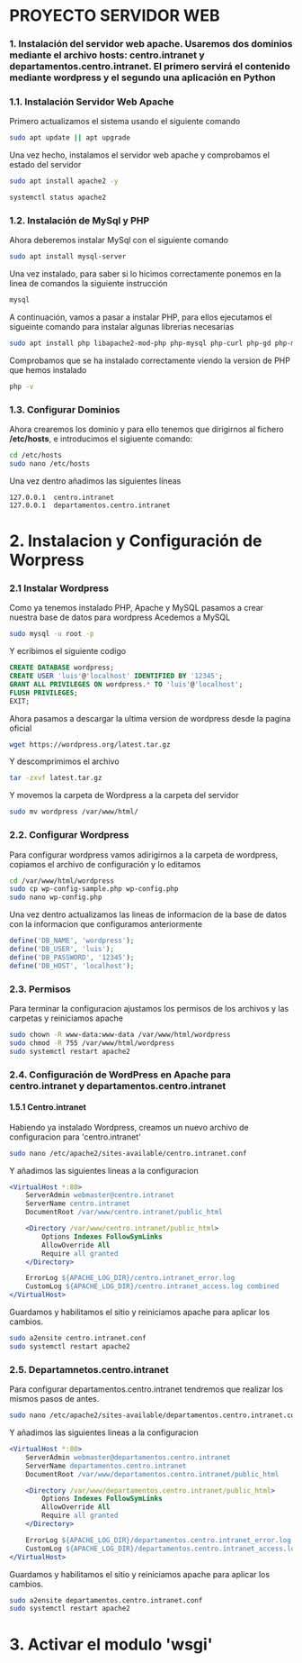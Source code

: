#  PROYECTO SERVIDOR WEB 

### 1. Instalación del servidor web apache. Usaremos dos dominios mediante el archivo hosts: centro.intranet y departamentos.centro.intranet. El primero servirá el contenido mediante wordpress y el segundo una aplicación en Python

### **1.1. Instalación Servidor Web Apache**

Primero actualizamos el sistema usando el siguiente comando
```bash
sudo apt update || apt upgrade
```

Una vez hecho, instalamos el servidor web apache y comprobamos el estado del servidor
```bash
sudo apt install apache2 -y
```

```bash
systemctl status apache2
```

### **1.2. Instalación de MySql y PHP**
Ahora deberemos instalar MySql con el siguiente comando
```bash
sudo apt install mysql-server
```

Una vez instalado, para saber si lo hicimos correctamente ponemos en la linea de comandos la siguiente instrucción
```bash
mysql
```
A continuación, vamos a pasar a instalar PHP, para ellos ejecutamos el sigueinte comando para instalar algunas librerias necesarias
```bash
sudo apt install php libapache2-mod-php php-mysql php-curl php-gd php-mbstring php-xml php-xmlrpc php-soap php-intl php-zip

```
Comprobamos que se ha instalado correctamente viendo la version de PHP que hemos instalado
```bash
php -v
```

### **1.3. Configurar Dominios**
Ahora crearemos los dominio y para ello tenemos que dirigirnos al fichero **/etc/hosts**, e introducimos el sigiuente comando:

```bash
cd /etc/hosts
sudo nano /etc/hosts
```
Una vez dentro añadimos las siguientes líneas
```
127.0.0.1  centro.intranet
127.0.0.1  departamentos.centro.intranet
```

# 2. Instalacion y Configuración de Worpress
### 2.1 Instalar Wordpress
Como ya tenemos instalado PHP, Apache y MySQL pasamos a crear nuestra base de datos para wordpress
Acedemos a MySQL
```bash
sudo mysql -u root -p

```
Y ecribimos el siguiente codigo
```sql
CREATE DATABASE wordpress;
CREATE USER 'luis'@'localhost' IDENTIFIED BY '12345';
GRANT ALL PRIVILEGES ON wordpress.* TO 'luis'@'localhost';
FLUSH PRIVILEGES;
EXIT;
```
Ahora pasamos a descargar la ultima version de wordpress desde la pagina oficial
```bash
wget https://wordpress.org/latest.tar.gz
```
Y descomprimimos el archivo
```bash
tar -zxvf latest.tar.gz
```
Y movemos la carpeta de Wordpress a la carpeta del servidor
```bash
sudo mv wordpress /var/www/html/
```
### 2.2. Configurar Wordpress
Para configurar wordpress vamos adirigirnos a la carpeta de wordpress, copiamos el archivo de configuración y lo editamos

```bash
cd /var/www/html/wordpress
sudo cp wp-config-sample.php wp-config.php
sudo nano wp-config.php
```
Una vez dentro actualizamos las lineas de informacion de la base de datos con la informacion que configuramos anteriormente
```php
define('DB_NAME', 'wordpress');
define('DB_USER', 'luis');
define('DB_PASSWORD', '12345');
define('DB_HOST', 'localhost');
```
### 2.3. Permisos
Para terminar la configuracion ajustamos los permisos de los archivos y las carpetas y reiniciamos apache
```bash
sudo chown -R www-data:www-data /var/www/html/wordpress
sudo chmod -R 755 /var/www/html/wordpress
sudo systemctl restart apache2
```
### 2.4. Configuración de WordPress en Apache para centro.intranet y departamentos.centro.intranet
#### 1.5.1 Centro.intranet
Habiendo ya instalado Wordpress, creamos un nuevo archivo de configuracion para 'centro.intranet'
```bash
sudo nano /etc/apache2/sites-available/centro.intranet.conf
```
Y añadimos las siguientes lineas a la configuracion
```apache
<VirtualHost *:80>
    ServerAdmin webmaster@centro.intranet
    ServerName centro.intranet
    DocumentRoot /var/www/centro.intranet/public_html

    <Directory /var/www/centro.intranet/public_html>
        Options Indexes FollowSymLinks
        AllowOverride All
        Require all granted
    </Directory>

    ErrorLog ${APACHE_LOG_DIR}/centro.intranet_error.log
    CustomLog ${APACHE_LOG_DIR}/centro.intranet_access.log combined
</VirtualHost>
```
Guardamos y habilitamos el sitio y reiniciamos apache para aplicar los cambios.
```bash
sudo a2ensite centro.intranet.conf
sudo systemctl restart apache2
```
### 2.5. Departamnetos.centro.intranet
Para configurar departamentos.centro.intranet tendremos que realizar los mismos pasos de antes.

```bash
sudo nano /etc/apache2/sites-available/departamentos.centro.intranet.conf
```
Y añadimos las siguientes lineas a la configuracion
```apache
<VirtualHost *:80>
    ServerAdmin webmaster@departamentos.centro.intranet
    ServerName departamentos.centro.intranet
    DocumentRoot /var/www/departamentos.centro.intranet/public_html

    <Directory /var/www/departamentos.centro.intranet/public_html>
        Options Indexes FollowSymLinks
        AllowOverride All
        Require all granted
    </Directory>

    ErrorLog ${APACHE_LOG_DIR}/departamentos.centro.intranet_error.log
    CustomLog ${APACHE_LOG_DIR}/departamentos.centro.intranet_access.log combined
</VirtualHost>
```
Guardamos y habilitamos el sitio y reiniciamos apache para aplicar los cambios.
```bash
sudo a2ensite departamentos.centro.intranet.conf
sudo systemctl restart apache2
```
# 3. Activar el modulo 'wsgi'
